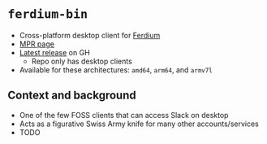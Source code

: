 # `ferdium-bin`

* Cross-platform desktop client for [Ferdium](https://ferdium.org/)
* [MPR page](https://mpr.makedeb.org/packages/ferdium-bin)
* [Latest release](https://github.com/ferdium/ferdium-app/releases/latest) on GH
    * Repo only has desktop clients
* Available for these architectures: `amd64`, `arm64`, and `armv7l`

## Context and background
* One of the few FOSS clients that can access Slack on desktop
* Acts as a figurative Swiss Army knife for many other accounts/services
* TODO

